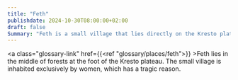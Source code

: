 ```yaml
---
title: "Feth"
publishdate: 2024-10-30T08:00:00+02:00
draft: false
Summary: "Feth is a small village that lies directly on the Kresto plateau."
---
```

<a class="glossary-link" href={{<ref "glossary/places/feth">}} >Feth</a> lies in the middle of forests at the foot of the Kresto plateau. The small village is inhabited exclusively by women, which has a tragic reason.
